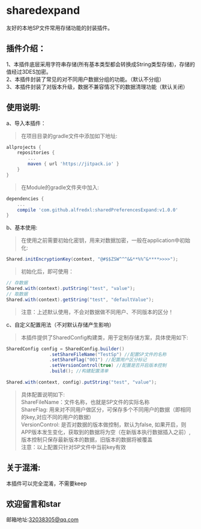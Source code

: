 sharedexpand<br>
==
友好的本地SP文件常用存储功能的封装插件。<br>

插件介绍：
--
1、本插件底层采用字符串存储(所有基本类型都会转换成String类型存储)，存储的值经过3DES加密。<br>
2、本插件封装了常见的对不同用户数据分组的功能。（默认不分组）<br>
3、本插件封装了对版本升级，数据不兼容情况下的数据清理功能（默认关闭）<br>

使用说明:
--
a、导入本插件：
>在项目目录的gradle文件中添加如下地址:
```groovy
allprojects {
    repositories {
        ...
        maven { url 'https://jitpack.io' }
    }
}
```
>在Module的gradle文件夹中加入:
```groovy
dependencies {
    ...
    compile 'com.github.alfredxl:sharedPreferencesExpand:v1.0.0'
}
```

b、基本使用:
>在使用之前需要初始化密钥，用来对数据加密，一般在application中初始化:
```java
Shared.initEncryptionKey(context, "@#$$ZSW^^^&&**%%^&****>>>>");
```

>初始化后，即可使用：
```java
// 存数据
Shared.with(context).putString("test", "value");
// 取数据
Shared.with(context).getString("test", "defaultValue");
```
>注意：上述默认使用，不会对数据做不同用户、不同版本的区分！


c、自定义配置用法（不对默认存储产生影响）
>本插件提供了SharedConfig构建类，用于定制存储方案，具体使用如下:
```java
SharedConfig config = SharedConfig.builder()
                .setShareFileName("TestSp") //配置SP文件的名称
                .setShareFlag("001") //配置用户区分标记
                .setVersionControl(true) //配置是否开启版本控制
                .build(); //构建配置清单
        
Shared.with(context, config).putString("test", "value");
```
>具体配置说明如下:<br>
>ShareFileName：文件名称，也就是SP文件的实际名称<br>
>ShareFlag: 用来对不同用户做区分，可保存多个不同用户的数据（即相同的key,对应不同的用户的数据）<br>
>VersionControl: 是否对数据的版本做控制，默认为false, 如果开启，则APP版本发生变化，获取到的数据将为空（在新版本执行数据插入之前）, 版本控制只保存最新版本的数据，旧版本的数据将被覆盖<br>
>注意：以上配置只针对SP文件中当前key有效

关于混淆:
--
本插件可以完全混淆，不需要keep


欢迎留言和star
---

邮箱地址:32038305@qq.com
